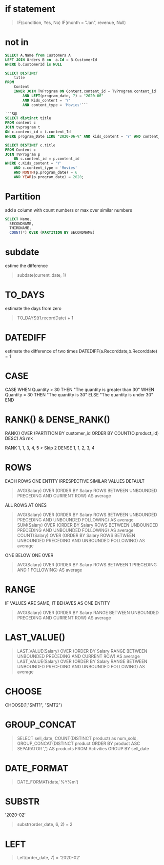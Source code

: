 # if statement

> IF(condition, Yes, No)
> IF(month = "Jan", revenue, Null)


# not in

```SQL
SELECT A.Name from Customers A
LEFT JOIN Orders B on  a.Id = B.CustomerId
WHERE b.CustomerId is NULL
```

```SQL
SELECT DISTINCT
	title
FROM
	Content
	INNER JOIN TVProgram ON Content.content_id = TVProgram.content_id
		AND LEFT(program_date, 7) = "2020-06"
		AND Kids_content = 'Y'
		AND content_type = 'Movies'```

```SQL
SELECT distinct title
FROM content c
JOIN tvprogram t
ON c.content_id = t.content_Id
WHERE program_Date LIKE "2020-06-%" AND kids_content = 'Y' AND content_type = 'Movies'
```

```SQL
SELECT DISTINCT c.title
FROM Content c
JOIN TVProgram p
    ON c.content_id = p.content_id
WHERE c.Kids_content = 'Y'
    AND c.content_type = 'Movies'
    AND MONTH(p.program_date) = 6
    AND YEAR(p.program_date) = 2020;
```

# Partition
add a column with count numbers or max over similar numbers
```SQL
SELECT Name,
  SECONDNAME,
  THIRDNAME,
  COUNT(*) OVER (PARTITION BY SECONDNAME)
```

# subdate
estime the difference
> subdate(current_date, 1)

# TO_DAYS
estimate the days from zero
> TO_DAYS(t1.recordDate) + 1

# DATEDIFF
estimate the difference of two times
DATEDIFF(a.Recorddate,b.Recorddate) = 1

# CASE

CASE
    WHEN Quantity > 30 THEN "The quantity is greater than 30"
    WHEN Quantity = 30 THEN "The quantity is 30"
    ELSE "The quantity is under 30"
END

# RANK() & DENSE_RANK()
RANK() OVER (PARTITION BY customer_id ORDER BY COUNT(O.product_id) DESC) AS rnk

RANK 1, 1, 3, 4, 5 > Skip 2
DENSE 1, 1, 2, 3, 4

# ROWS
EACH ROWS ONE ENTITY IRRESPECTIVE SIMILAR VALUES
DEFAULT
> AVG(Salary) OVER (ORDER BY  Salary ROWS BETWEEN UNBOUNDED PRECEDING AND CURRENT ROW) AS average

ALL ROWS AT ONES
> AVG(Salary) OVER (ORDER BY  Salary ROWS BETWEEN UNBOUNDED PRECEDING AND UNBOUNDED FOLLOWING) AS average
> SUM(Salary) OVER (ORDER BY Salary ROWS BETWEEN UNBOUNDED PRECEDING AND UNBOUNDED FOLLOWING) AS average
> COUNT(Salary) OVER (ORDER BY Salary ROWS BETWEEN UNBOUNDED PRECEDING AND UNBOUNDED FOLLOWING) AS average

ONE BELOW ONE OVER
> AVG(Salary) OVER (ORDER BY Salary ROWS BETWEEN 1 PRECEDING AND 1 FOLLOWING) AS average

# RANGE
IF VALUES ARE SAME, IT BEHAVES AS ONE ENTITY
> AVG(Salary) OVER (ORDER BY  Salary RANGE BETWEEN UNBOUNDED PRECEDING AND CURRENT ROW) AS average

# LAST_VALUE()
> LAST_VALUE(Salary) OVER (ORDER BY  Salary RANGE BETWEEN UNBOUNDED PRECEDING AND CURRENT ROW) AS average
> LAST_VALUE(Salary) OVER (ORDER BY  Salary RANGE BETWEEN UNBOUNDED PRECEDING AND UNBOUNDED FOLLOWING) AS average

# CHOOSE
CHOOSE(1,"SMT1", "SMT2")

# GROUP_CONCAT

>SELECT sell_date, COUNT(DISTINCT product) as num_sold,
    GROUP_CONCAT(DISTINCT product ORDER BY product ASC SEPARATOR ',') AS products
FROM Activities
GROUP BY sell_date

# DATE_FORMAT

> DATE_FORMAT(date,'%Y%m')

# SUBSTR
'2020-02'
>substr(order_date, 6, 2) = 2

# LEFT
>Left(order_date, 7) = '2020-02'
